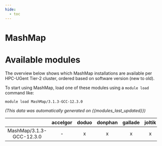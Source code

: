 ```yaml
---
hide:
  - toc
---
```


MashMap
=======

# Available modules


The overview below shows which MashMap installations are available per HPC-UGent Tier-2 cluster, ordered based on software version (new to old).

To start using MashMap, load one of these modules using a `module load` command like:

```shell
module load MashMap/3.1.3-GCC-12.3.0
```

*(This data was automatically generated on {{modules_last_updated}})*  

| |accelgor|doduo|donphan|gallade|joltik|shinx|skitty|
| :---: | :---: | :---: | :---: | :---: | :---: | :---: | :---: |
|MashMap/3.1.3-GCC-12.3.0|-|x|x|x|x|x|x|
